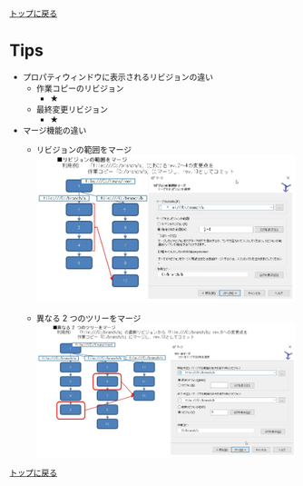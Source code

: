 [トップに戻る](../index.md)

# Tips

- プロパティウィンドウに表示されるリビジョンの違い
	- 作業コピーのリビジョン
		- ★
	- 最終変更リビジョン
		- ★
- マージ機能の違い
	- リビジョンの範囲をマージ
		![リビジョンの範囲をマージ](リビジョンの範囲をマージ.jpg)
	
	- 異なる 2 つのツリーをマージ
		![異なる２つのツリーをマージ](異なる２つのツリーをマージ.jpg)
	

[トップに戻る](../index.md)
